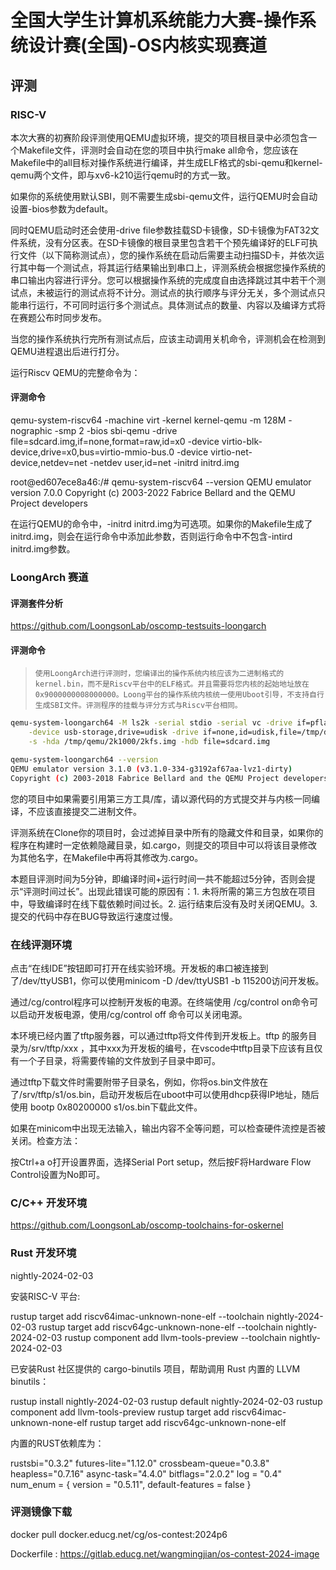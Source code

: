 # 全国大学生计算机系统能力大赛-操作系统设计赛(全国)-OS内核实现赛道

## 评测

### RISC-V

本次大赛的初赛阶段评测使用QEMU虚拟环境，提交的项目根目录中必须包含一个Makefile文件，评测时会自动在您的项目中执行make all命令，您应该在Makefile中的all目标对操作系统进行编译，并生成ELF格式的sbi-qemu和kernel-qemu两个文件，即与xv6-k210运行qemu时的方式一致。

如果你的系统使用默认SBI，则不需要生成sbi-qemu文件，运行QEMU时会自动设置-bios参数为default。

同时QEMU启动时还会使用-drive file参数挂载SD卡镜像，SD卡镜像为FAT32文件系统，没有分区表。在SD卡镜像的根目录里包含若干个预先编译好的ELF可执行文件（以下简称测试点），您的操作系统在启动后需要主动扫描SD卡，并依次运行其中每一个测试点，将其运行结果输出到串口上，评测系统会根据您操作系统的串口输出内容进行评分。您可以根据操作系统的完成度自由选择跳过其中若干个测试点，未被运行的测试点将不计分。测试点的执行顺序与评分无关，多个测试点只能串行运行，不可同时运行多个测试点。具体测试点的数量、内容以及编译方式将在赛题公布时同步发布。

当您的操作系统执行完所有测试点后，应该主动调用关机命令，评测机会在检测到QEMU进程退出后进行打分。

运行Riscv QEMU的完整命令为：

#### 评测命令

qemu-system-riscv64 -machine virt -kernel kernel-qemu -m 128M -nographic -smp 2 -bios sbi-qemu -drive file=sdcard.img,if=none,format=raw,id=x0  -device virtio-blk-device,drive=x0,bus=virtio-mmio-bus.0 -device virtio-net-device,netdev=net -netdev user,id=net -initrd initrd.img

root@ed607ece8a46:/# qemu-system-riscv64 --version
QEMU emulator version 7.0.0
Copyright (c) 2003-2022 Fabrice Bellard and the QEMU Project developers

在运行QEMU的命令中，-initrd initrd.img为可选项。如果你的Makefile生成了initrd.img，则会在运行命令中添加此参数，否则运行命令中不包含-intird initrd.img参数。

### LoongArch 赛道

#### 评测套件分析

https://github.com/LoongsonLab/oscomp-testsuits-loongarch

#### 评测命令

>     使用LoongArch进行评测时，您编译出的操作系统内核应该为二进制格式的kernel.bin，而不是Riscv平台中的ELF格式。并且需要将您内核的起始地址放在0x9000000008000000。Loong平台的操作系统内核统一使用Uboot引导，不支持自行生成SBI文件。评测程序的挂载与评分方式与Riscv平台相同。

```bash
qemu-system-loongarch64 -M ls2k -serial stdio -serial vc -drive if=pflash,file=/tmp/qemu/2k1000/u-boot-with-spl.bin -m 1024 -device usb-kbd,bus=usb-bus.0 -device usb-tablet,bus=usb-bus.0 \
    -device usb-storage,drive=udisk -drive if=none,id=udisk,file=/tmp/disk -net nic -net user,net=10.0.2.0/24,tftp=/srv/tftp -vnc :0 -D /tmp/qemu.log \
    -s -hda /tmp/qemu/2k1000/2kfs.img -hdb file=sdcard.img

qemu-system-loongarch64 --version
QEMU emulator version 3.1.0 (v3.1.0-334-g3192af67aa-lvz1-dirty)
Copyright (c) 2003-2018 Fabrice Bellard and the QEMU Project developers
```

您的项目中如果需要引用第三方工具/库，请以源代码的方式提交并与内核一同编译，不应该直接提交二进制文件。


评测系统在Clone你的项目时，会过滤掉目录中所有的隐藏文件和目录，如果你的程序在构建时一定依赖隐藏目录，如.cargo，则提交的项目中可以将该目录修改为其他名字，在Makefile中再将其修改为.cargo。


本题目评测时间为5分钟，即编译时间+运行时间一共不能超过5分钟，否则会提示“评测时间过长”。出现此错误可能的原因有：1. 未将所需的第三方包放在项目中，导致编译时在线下载依赖时间过长。2. 运行结束后没有及时关闭QEMU。3. 提交的代码中存在BUG导致运行速度过慢。

### 在线评测环境

点击“在线IDE”按钮即可打开在线实验环境。开发板的串口被连接到了/dev/ttyUSB1，你可以使用minicom -D /dev/ttyUSB1 -b 115200访问开发板。

通过/cg/control程序可以控制开发板的电源。在终端使用 /cg/control on命令可以启动开发板电源，使用/cg/control off 命令可以关闭电源。

本环境已经内置了tftp服务器，可以通过tftp将文件传到开发板上。tftp 的服务目录为/srv/tftp/xxx ，其中xxx为开发板的编号，在vscode中tftp目录下应该有且仅有一个子目录，将需要传输的文件放到子目录中即可。

通过tftp下载文件时需要附带子目录名，例如，你将os.bin文件放在了/srv/tftp/s1/os.bin，启动开发板后在uboot中可以使用dhcp获得IP地址，随后使用 bootp 0x80200000 s1/os.bin下载此文件。


如果在minicom中出现无法输入，输出内容不全等问题，可以检查硬件流控是否被关闭。检查方法：

按Ctrl+a o打开设置界面，选择Serial Port setup，然后按F将Hardware Flow Control设置为No即可。

### C/C++ 开发环境

https://github.com/LoongsonLab/oscomp-toolchains-for-oskernel

### Rust 开发环境

nightly-2024-02-03

安装RISC-V 平台:

rustup target add riscv64imac-unknown-none-elf --toolchain nightly-2024-02-03 rustup target add riscv64gc-unknown-none-elf --toolchain nightly-2024-02-03 rustup component add llvm-tools-preview --toolchain nightly-2024-02-03

已安装Rust 社区提供的 cargo-binutils 项目，帮助调用 Rust 内置的 LLVM binutils：

rustup install nightly-2024-02-03 rustup default nightly-2024-02-03 rustup component add llvm-tools-preview rustup target add riscv64imac-unknown-none-elf rustup target add riscv64gc-unknown-none-elf

内置的RUST依赖库为：

rustsbi="0.3.2"
futures-lite="1.12.0"
crossbeam-queue="0.3.8"
heapless="0.7.16"
async-task="4.4.0"
bitflags="2.0.2"
log = "0.4"
num_enum = { version = "0.5.11", default-features = false }

### 评测镜像下载

docker pull docker.educg.net/cg/os-contest:2024p6

Dockerfile : https://gitlab.educg.net/wangmingjian/os-contest-2024-image
